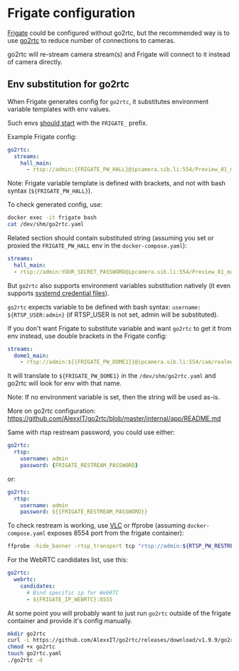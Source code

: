 # Frigate configuration

[Frigate](https://github.com/blakeblackshear/frigate) could be configured without go2rtc,
but the recommended way is to use [go2rtc](https://github.com/AlexxIT/go2rtc/) to reduce number of connections to cameras.

go2rtc will re-stream camera stream(s) and Frigate will connect to it instead of camera directly.

## Env substitution for go2rtc

When Frigate generates config for `go2rtc`, it substitutes environment variable templates with env values.

Such envs [should start](https://github.com/blakeblackshear/frigate/blob/0c92c3ccfa9bf3da2c5145c40f24c59d46e0921b/docker/main/rootfs/usr/local/go2rtc/create_config.py#L25C74-L25C82) with the `FRIGATE_` prefix.

Example Frigate config:

```yaml
go2rtc:
  streams:
    hall_main:
      - rtsp://admin:{FRIGATE_PW_HALL}@ipcamera.sib.li:554/Preview_01_main
```

Note: Frigate variable template is defined with brackets, and not with bash syntax (`${FRIGATE_PW_HALL}`).

To check generated config, use:

```bash
docker exec -it frigate bash
cat /dev/shm/go2rtc.yaml
```

Related section should contain substituted string (assuming you set or proxied the `FRIGATE_PW_HALL` env in the `docker-compose.yaml`):

```yaml
streams:
  hall_main:
  - rtsp://admin:YOUR_SECRET_PASSWORD@ipcamera.sib.li:554/Preview_01_main
```

But `go2rtc` also supports environment variables substitution natively (it even supports [systemd credential files](https://systemd.io/CREDENTIALS/)).

`go2rtc` expects variable to be defined with bash syntax: `username: ${RTSP_USER:admin}` (if RTSP_USER is not set, admin will be substituted).

If you don't want Frigate to substitute variable and want `go2rtc` to get it from env instead, use double brackets in the Frigate config:

```yaml
streams:
  dome1_main:
    - rtsp://admin:${{FRIGATE_PW_DOME1}}@ipcamera.sib.li:554/cam/realmonitor?channel=1&subtype=0
```

It will translate to `${FRIGATE_PW_DOME1}` in the `/dev/shm/go2rtc.yaml` and go2rtc will look for env with that name.

Note: If no environment variable is set, then the string will be used as-is.

More on go2rtc configuration: https://github.com/AlexxIT/go2rtc/blob/master/internal/app/README.md

Same with rtsp restream password, you could use either:

```yaml
go2rtc:
  rtsp:
    username: admin
    password: {FRIGATE_RESTREAM_PASSWORD}
```

or:

```yaml
go2rtc:
  rtsp:
    username: admin
    password: ${{FRIGATE_RESTREAM_PASSWORD}}
```

To check restream is working, use [VLC](https://www.videolan.org/vlc/) or ffprobe (assuming `docker-compose.yaml` exposes 8554 port from the frigate container):

```bash
ffprobe -hide_banner -rtsp_transport tcp "rtsp://admin:${RTSP_PW_RESTREAM}@127.0.0.1:8554/door_main"
```

For the WebRTC candidates list, use this:

```yaml
go2rtc:
  webrtc:
    candidates:
      # Bind specific ip for WebRTC
      - ${FRIGATE_IP_WEBRTC}:8555
```

At some point you will probably want to just run `go2rtc` outside of the frigate container and provide it's config manually.

```bash
mkdir go2rtc
curl -L https://github.com/AlexxIT/go2rtc/releases/download/v1.9.9/go2rtc_linux_arm64 --output go2rtc
chmod +x go2rtc
touch go2rtc.yaml
./go2rtc -d
```